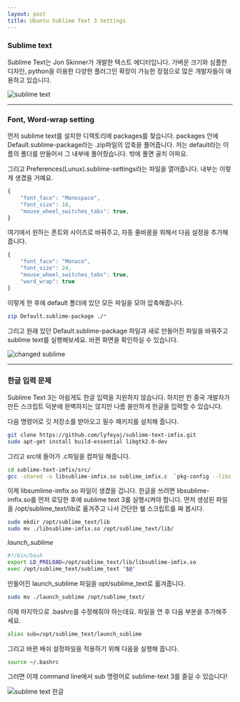 ```yaml
---
layout: post
title: Ubuntu Sublime Text 3 Settings
---
```


### Sublime text

Sublime Text는 Jon Skinner가 개발한 텍스트 에디터입니다. 가벼운 크기와 심플한 디자인, python을 이용한 다양한 플러그인 확장이 가능한 장점으로 많은 개발자들이 애용하고 있습니다. 

![sublime text](http://canorus.github.io/Resources/2016-08-10/showconsole.png)

-------

### Font, Word-wrap setting

먼저 sublime text를 설치한 디렉토리에 packages를 찾습니다. packages 안에 Default.sublime-package라는 .zip파일의 압축을 풀어줍니다. 저는 default라는 이름의 폴더를 만들어서 그 내부에 풀어줬습니다. 밖에 풀면 골치 아파요.  

그리고 Preferences(Lunux).sublime-settings라는 파일을 열어줍니다. 내부는 이렇게 생겼을 거예요.

```javascript
{
	"font_face": "Monospace",
	"font_size": 10,
    "mouse_wheel_switches_tabs": true,
}
```

여기에서 원하는 폰트와 사이즈로 바꿔주고, 자동 줄바꿈을 위해서 다음 설정을 추가해줍니다.  

```javascript
{
	"font_face": "Monaco",
	"font_size": 24,
    "mouse_wheel_switches_tabs": true,
    "word_wrap": true
}
```

이렇게 한 후에 default 폴더에 있던 모든 파일을 모아 압축해줍니다.

```bash
zip Default.sublime-package ./*
```

그리고 원래 있던 Default.sublime-package 파일과 새로 만들어진 파일을 바꿔주고 sublime text를 실행해보세요. 바뀐 화면을 확인하실 수 있습니다.

 ![changed sublime](https://daehankim.github.io/images/new_sublime.png)

-------

### 한글 입력 문제 

Sublime Text 3는 아쉽게도 한글 입력을 지원하지 않습니다. 하지만 한 중국 개발자가 만든 스크립트 덕분에 완벽하지는 않지만 나름 쓸만하게 한글을 입력할 수 있습니다.

다음 명령어로 깃 저장소를 받아오고 필수 패키지를 설치해 줍니다.

```bash
git clone https://github.com/lyfeyaj/sublime-text-imfix.git
sudo apt-get install build-essential libgtk2.0-dev
```

그리고 src에 들어가 .c파일을 컴파일 해줍니다.
```bash
cd sublime-text-imfix/src/
gcc -shared -o libsublime-imfix.so sublime_imfix.c  `pkg-config --libs --cflags gtk+-2.0` -fPIC
```

이제 libsumlime-imfix.so 파일이 생겼을 겁니다. 한글을 쓰려면 libsublime-imfix.so를 먼저 로딩한 후에 sublime text 3를 실행시켜야 합니다. 먼저 생성된 파일을 /opt/sublime_text/lib로 옮겨주고 나서 간단한 쉘 스크립트를 짜 봅시다.

```bash
sudo mkdir /opt/sublime_text/lib
sudo mv ./libsublime-imfix.so /opt/sublime_text/lib/
```

*launch_sublime*  
```bash
#!/bin/bash
export LD_PRELOAD=/opt/sublime_text/lib/libsublime-imfix.so
exec /opt/sublime_text/sublime_text "$@"
```

만들어진 launch_sublime 파일을 opt/sublime_text로 옮겨줍니다.

```bash
sudo mv ./launch_sublime /opt/sublime_text/
```

이제 마지막으로 .bashrc를 수정해줘야 하는데요. 파일을 연 후 다음 부분을 추가해주세요.

```bash
alias sub=/opt/sublime_text/launch_sublime
```

그리고 바뀐 배쉬 설정파일을 적용하기 위해 다음을 실행해 줍니다.

```bash
source ~/.bashrc
```
그러면 이제 command line에서 sub 명령어로 sublime-text 3를 즐길 수 있습니다!

![sublime text 한글](https://daehankim.github.io/images/subhangul.png)
